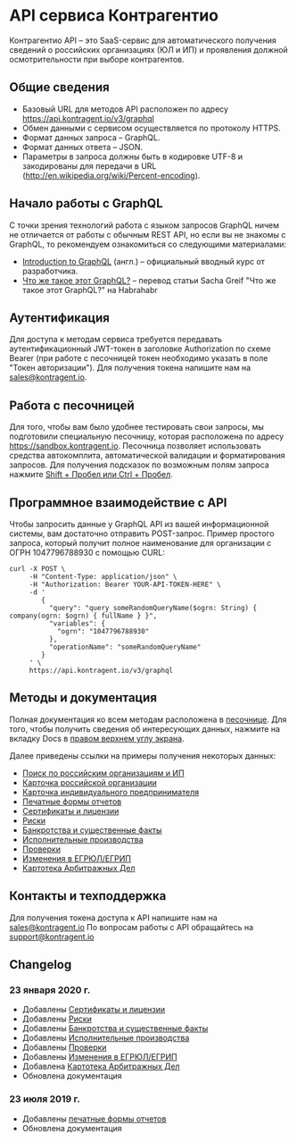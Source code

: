 # API сервиса Контрагентио
Контрагентио API – это SaaS-сервис для автоматического получения сведений о российских организациях (ЮЛ и ИП) и проявления должной осмотрительности при выборе контрагентов.

## Общие сведения
- Базовый URL для методов API расположен по адресу https://api.kontragent.io/v3/graphql
- Обмен данными с сервисом  осуществляется по протоколу HTTPS.
- Формат данных запроса – GraphQL.
- Формат данных ответа – JSON.
- Параметры в запроса должны быть в кодировке UTF-8 и закодированы для передачи в URL (http://en.wikipedia.org/wiki/Percent-encoding).

## Начало работы с GraphQL
С точки зрения технологий работа с языком запросов GraphQL ничем не отличается от работы с обычным REST API, но
если вы не знакомы с GraphQL, то рекомендуем ознакомиться со следующими материалами:
* [Introduction to GraphQL](http://graphql.org/learn/) (англ.) – официальный вводный курс от разработчика.
* [Что же такое этот GraphQL?](https://habrahabr.ru/post/326986/) – перевод статьи Sacha Greif "Что же такое этот GraphQL?" на Habrahabr

## Аутентификация
Для доступа к методам сервиса требуется передавать аутентификационный JWT-токен в заголовке Authorization по схеме Bearer (при работе с песочницей токен необходимо указать в поле "Токен авторизации"). Для получения токена напишите нам на sales@kontragent.io.

## Работа с песочницей
Для того, чтобы вам было удобнее тестировать свои запросы, мы подготовили специальную песочницу, которая  расположена по адресу https://sandbox.kontragent.io. Песочница позволяет использовать средства автокомплита, автоматической валидации и форматирования запросов. Для получения подсказок по возможным полям запроса нажмите [Shift + Пробел или Ctrl +  Пробел](https://i.imgur.com/J33l5tp.png).

## Программное взаимодействие с API
Чтобы запросить данные у GraphQL API из вашей информационной системы, вам достаточно отправить POST-запрос.
Пример простого запроса, который получит полное наименование для организации с ОГРН 1047796788930 с помощью CURL:
```
curl -X POST \
     -H "Content-Type: application/json" \
     -H "Authorization: Bearer YOUR-API-TOKEN-HERE" \
     -d '
        {
          "query": "query someRandomQueryName($ogrn: String) { company(ogrn: $ogrn) { fullName } }",
          "variables": {
            "ogrn": "1047796788930"
          },
          "operationName": "someRandomQueryName"
        }
     ' \
     https://api.kontragent.io/v3/graphql
```

## Методы и документация
Полная документация ко всем методам расположена в [песочнице](https://sandbox.kontragent.io.). Для того, чтобы получить сведения об интересующих данных, нажмите на вкладку Docs в [правом верхнем углу экрана](https://i.imgur.com/LBt2OML.png).

Далее приведены ссылки на примеры получения некоторых данных:
* [Поиск по российским организациям и ИП](./v3/search.md)
* [Карточка российской организации](./v3/company.md)
* [Карточка индивидуального предпринимателя](./v3/individual.md)
* [Печатные формы отчетов](./v3/reports.md)
* [Сертификаты и лицензии](./v3/certificates_and_licenses.md)
* [Риски](./v3/compliance.md)
* [Банкротства и существенные факты](./v3/fedresurs.md)
* [Исполнительные производства](./v3/fssp.md)
* [Проверки](./v3/inspections.md)
* [Изменения в ЕГРЮЛ/ЕГРИП](./v3/records.md)
* [Картотека Арбитражных Дел](./v3/kad.md)
## Контакты и техподдержка
Для получения токена доступа к API напишите нам на sales@kontragent.io
По вопросам работы с API обращайтесь на support@kontragent.io

## Changelog

### 23 января 2020 г.
* Добавлены [Сертификаты и лицензии](./v3/certificates_and_licenses.md)
* Добавлены [Риски](./v3/compliance.md)
* Добавлены [Банкротства и существенные факты](./v3/fedresurs.md)
* Добавлены [Исполнительные производства](./v3/fssp.md)
* Добавлены [Проверки](./v3/inspections.md)
* Добавлены [Изменения в ЕГРЮЛ/ЕГРИП](./v3/records.md)
* Добавлена [Картотека Арбитражных Дел](./v3/kad.md)
* Обновлена документация

### 23 июля 2019 г.
* Добавлены [печатные формы отчетов](./v3/reports.md)
* Обновлена документация
